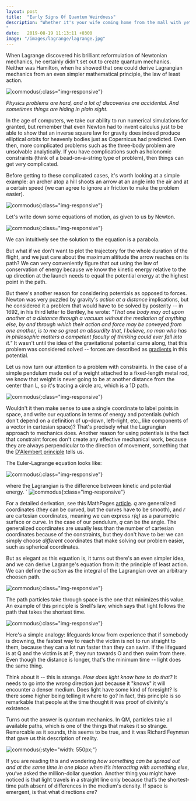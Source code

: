 ```yaml
---
layout: post
title:  "Early Signs Of Quantum Weirdness"
description: "Whether it's your wife coming home from the mall with yet another bag that she doesn't need, but she bought it *because it was on sale*, a coworker snapping at you because he had a bad day, or a road rage incident that ended in legal repercussions, human behavior shows no shortage of irrationality and I'm sure you've been left scratching your head on more than one occasion...
"
date:   2019-08-19 11:13:11 +0300
image: "/images/lagrange/lagrange.jpg"
---
```

When Lagrange discovered his brilliant reformulation of Newtonian mechanics, he certainly didn't set out to create quantum mechanics. Neither was Hamilton, when he showed that one could derive Lagrangian mechanics from an even simpler mathematical principle, the law of least action.

![commodus](/images/lagrange/lagrange.jpg){:class="img-responsive"}

*Physics problems are hard, and a lot of discoveries are accidental. And sometimes things are hiding in plain sight.*

In the age of computers, we take our ability to run numerical simulations for granted, but remember that even Newton had to invent calculus just to be able to show that an inverse square law for gravity does indeed produce elliptical orbits for heavenly bodies just as Copernicus had predicted. Even then, more complicated problems such as the three-body problem are unsolvable analytically. If you have complications such as holonomic constraints (think of a bead-on-a-string type of problem), then things can get very complicated. 

Before getting to these complicated cases, it's worth looking at a simple example: an archer atop a hill shoots an arrow at an angle into the air and at a certain speed (we can agree to ignore air friction to make the problem easier). 

![commodus](/images/lagrange/problem-newton.svg){:class="img-responsive"}

Let's write down some equations of motion, as given to us by Newton.

![commodus](/images/lagrange/newton.svg){:class="img-responsive"}

We can intuitively see the solution to the equation is a parabola. 

But what if we don't want to plot the trajectory for the whole duration of the flight, and we just care about the maximum altitude the arrow reaches on its path? We can very conveniently figure that out using the law of conservation of energy because we know the kinetic energy relative to the up direction at the launch needs to equal the potential energy at the highest point in the path. 

But there's another reason for considering potentials as opposed to forces. Newton was very puzzled by gravity's *action at a distance* implications, but he considered it a problem that would have to be solved by posterity -- in 1692, in his third letter to Bentley, he wrote: *"That one body may act upon another at a distance through a vacuum without the mediation of anything else, by and through which their action and force may be conveyed from one another, is to me so great an absurdity that, I believe, no man who has in philosophic matters a competent faculty of thinking could ever fall into it."* It wasn't until the idea of the gravitational potential came along, that this problem was considered solved -- forces are described as [gradients](https://en.wikipedia.org/wiki/Gradient) in this potential.

Let us now turn our attention to a problem with constraints. In the case of a simple pendulum made out of a weight attached to a fixed-length metal rod, we know that weight is never going to be at another distance from the center than L, so it's tracing a circle arc, which is a 1D path. 

![commodus](/images/lagrange/pendulum.svg){:class="img-responsive"}

Wouldn't it then make sense to use a single coordinate to label points in space, and write our equations in terms of energy and potentials (which don't depend on a definition of up-down, left-right, etc., like components of a vector in cartesian space)? That's precisely what the Lagrangian approach to mechanics does. Another reason for using potentials is the fact that constraint forces don't create any effective mechanical work, because they are always perpendicular to the direction of movement, something that the [D'Alembert principle](https://en.wikipedia.org/wiki/D%27Alembert%27s_principle) tells us.

The Euler-Lagrange equation looks like:

![commodus](/images/lagrange/euler-lagrange.svg){:class="img-responsive"}

where the Lagrangian is the difference between kinetic and potential energy. 
`
![commodus](/images/lagrange/langrangian-diff.svg){:class="img-responsive"}

For a detailed derivation, see this MathPages [article](https://www.mathpages.com/home/kmath523/kmath523.htm). *q* are generalized coordinates (they can be curved, but the curves have to be smooth), and *r* are cartesian coordinates, meaning we can express *r(q)* as a parametric surface or curve. In the case of our pendulum, *q* can be the angle. The generalized coordinates are usually less than the number of cartesian coordinates because of the constraints, but they don't have to be: we can simply choose *different* coordinates that make solving our problem easier, such as spherical coordinates.

But as elegant as this equation is, it turns out there's an even simpler idea, and we can derive Lagrange's equation from it: the principle of least action. We can define the *action* as the integral of the Lagrangian over an arbitrary choosen path. 

![commodus](/images/lagrange/action.svg){:class="img-responsive"}

The path particles take through space is the one that minimizes this value. An example of this principle is Snell's law, which says that light follows the path that takes the shortest time.

![commodus](/images/lagrange/snell2.svg){:class="img-responsive"}

Here's a simple analogy: lifeguards know from experience that if somebody is drowning, the fastest way to reach the victim is not to run straight to them, because they can a lot run faster than they can swim. If the lifeguard is at Q and the victim is at P, they run towards O and then swim from there. Even though the distance is longer, that's the minimum time -- light does the same thing. 

Think about it -- this is strange. *How does light know how to do that?* It needs to go into the *wrong* direction just because it "knows" it will encounter a denser medium. Does light have some kind of foresight? Is there some higher being telling it where to go? In fact, this principle is so remarkable that people at the time thought it was proof of divinity's existence.

Turns out the answer is quantum mechanics. In QM, particles take all available paths, which is one of the things that makes it so strange. Remarcable as it sounds, this seems to be true, and it was Richard Feynman that gave us this description of reality.

![commodus](/images/lagrange/least-action.svg){:style="width: 550px;"}

If you are reading this and wondering *how something can be spread out and at the same time in one place when it’s interacting with something else*, you’ve asked the million-dollar question. Another thing you might have noticed is that light travels in a straight line only because that’s the shortest-time path absent of differences in the medium's density. If space is emergent, is that what directions *are?*
